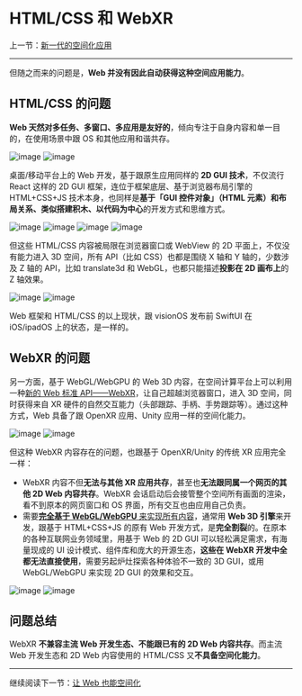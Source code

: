 # HTML/CSS 和 WebXR

上一节：[新一代的空间化应用](the-new-generation-of-spatial-apps.md)

---

但随之而来的问题是，**Web 并没有因此自动获得这种空间应用能力**。

## HTML/CSS 的问题

**Web 天然对多任务、多窗口、多应用是友好的**，倾向专注于自身内容和单一目的，在使用场景中跟 OS 和其他应用和谐共存。

![image]()
![image]()

桌面/移动平台上的 Web 开发，基于跟原生应用同样的 **2D GUI 技术**，不仅流行 React 这样的 2D GUI 框架，连位于框架底层、基于浏览器布局引擎的 HTML+CSS+JS 技术本身，也同样是**基于「GUI 控件对象」（HTML 元素）和布局关系、类似搭建积木、以代码为中心**的开发方式和思维方式。

![image]()
![image]()
![image]()
![image]()

但这些 HTML/CSS 内容被局限在浏览器窗口或 WebView 的 2D 平面上，不仅没有能力进入 3D 空间，所有 API（比如 CSS）也都是围绕 X 轴和 Y 轴的，少数涉及 Z 轴的 API，比如 translate3d 和 WebGL，也都只能描述**投影在 2D 画布上**的 Z 轴效果。

![image]()
![image]()

Web 框架和 HTML/CSS 的以上现状，跟 visionOS 发布前 SwiftUI 在 iOS/ipadOS 上的状态，是一样的。

## WebXR 的问题

另一方面，基于 WebGL/WebGPU 的 Web 3D 内容，在空间计算平台上可以利用一种[新的 Web 标准 API——WebXR]()，让自己超越浏览器窗口，进入 3D 空间，同时获得来自 XR 硬件的自然交互能力（头部跟踪、手柄、手势跟踪等）。通过这种方式，Web 具备了跟 OpenXR 应用、Unity 应用一样的空间化能力。

![image]()
![image]()

但这种 WebXR 内容存在的问题，也跟基于 OpenXR/Unity 的传统 XR 应用完全一样：

- WebXR 内容不但**无法与其他 XR 应用共存**，甚至也**无法跟同属一个网页的其他 2D Web 内容共存**。WebXR 会话启动后会接管整个空间所有画面的渲染，看不到原本的网页窗口和 OS 界面，所有交互也由应用自己负责。
- 需要[**完全基于 WebGL/WebGPU** 来实现所有内容]()，通常用 **Web 3D 引擎**来开发，跟基于 HTML+CSS+JS 的原有 Web 开发方式，是**完全割裂**的。在原本的各种互联网业务领域里，用基于 Web 的 2D GUI 可以轻松满足需求，有海量现成的 UI 设计模式、组件库和庞大的开源生态，**这些在 WebXR 开发中全都无法直接使用**，需要另起炉灶探索各种体验不一致的 3D GUI，或用 WebGL/WebGPU 来实现 2D GUI 的效果和交互。

![image]()
![image]()

## 问题总结

WebXR **不兼容主流 Web 开发生态、不能跟已有的 2D Web 内容共存**。而主流 Web 开发生态和 2D Web 内容使用的 HTML/CSS 又**不具备空间化能力**。


---
继续阅读下一节：[让 Web 也能空间化](make-the-web-spatial-too.md)
